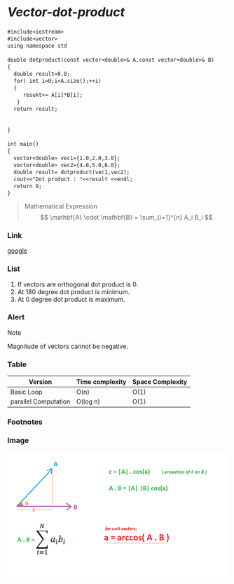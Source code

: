 # ***Vector-dot-product***
```
#include<iostream>
#include<vector>
using namespace std

double dotproduct(const vector<double>& A,const vector<double>& B)
{
  double result=0.0;
  for( int i=0;i<A.size();++i)
  {
     resukt+= A[i]*B[i];
   }
  return result;


}

int main()
{
  vector<double> vec1={1.0,2.0,3.0};
  vector<double> vec2={4.0,5.0,6.0};
  double result= dotproduct(vec1,vec2);
  cout<<"Dot product : "<<result <<endl;
  return 0;
}
```
>Mathematical Expression
$$ \mathbf{A} \cdot \mathbf{B} = \sum_{i=1}^{n} A_i B_i $$

### Link
[google](https://www.google.co.in)

### List
1. If vectors are orthogonal dot product is 0.
2. At 180 degree dot product is minimum.
3. At 0 degree dot product is maximum.

### Alert
>[!NOTE]
>Magnitude of vectors cannot be negative.

### Table

|       Version       | Time complexity | Space Complexity |
|---------------------|-----------------|------------------|
|      Basic Loop     |       O(n)      |      O(1)        |
|parallel Computation |     O(log n)    |      O(1)        |

### Footnotes
[^1]: The vector-dot-product

### Image
![Not found](image.png)

 


